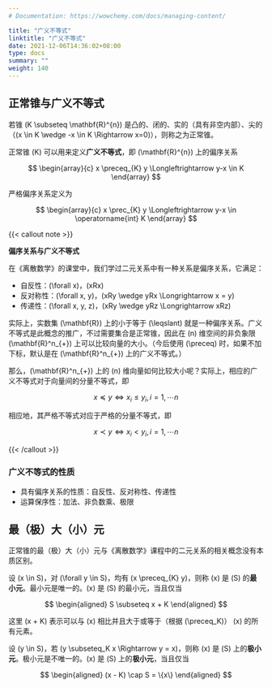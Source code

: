 ```yaml
---
# Documentation: https://wowchemy.com/docs/managing-content/

title: "广义不等式"
linktitle: "广义不等式"
date: 2021-12-06T14:36:02+08:00
type: docs
summary: ""
weight: 140
---
```


<!--more-->

## 正常锥与广义不等式

若锥 \(K \subseteq \mathbf{R}^{n}\) 是凸的、闭的、实的（具有非空内部）、尖的（\(x \in K \wedge -x \in K \Rightarrow x=0\)），则称之为正常锥。

正常锥 \(K\) 可以用来定义**广义不等式**，即 \(\mathbf{R}^{n}\) 上的偏序关系

$$
\begin{array}{c}
x \preceq_{K} y \Longleftrightarrow y-x \in K
\end{array}
$$

严格偏序关系定义为

$$
\begin{array}{c}
x \prec_{K} y \Longleftrightarrow y-x \in \operatorname{int} K
\end{array}
$$

{{< callout note >}}

**偏序关系与广义不等式**

在《离散数学》的课堂中，我们学过二元关系中有一种关系是偏序关系，它满足：

- 自反性：\(\forall x\)，\(xRx\)
- 反对称性：\(\forall x, y\)，\(xRy \wedge yRx \Longrightarrow x = y\)
- 传递性：\(\forall x, y, z\)，\(xRy \wedge yRz \Longrightarrow xRz\)

实际上，实数集 \(\mathbf{R}\) 上的小于等于 \(\leqslant\) 就是一种偏序关系。广义不等式是此概念的推广，不过需要集合是正常锥，因此在 \(n\) 维空间的非负象限 \(\mathbf{R}^n_{+}\) 上可以比较向量的大小。（今后使用 \(\preceq\) 时，如果不加下标，默认是在 \(\mathbf{R}^n_{+}\) 上的广义不等式。）

那么，\(\mathbf{R}^n_{+}\) 上的 \(n\) 维向量如何比较大小呢？实际上，相应的广义不等式对于向量间的分量不等式，即

$$
x \preceq y \Longleftrightarrow x_i \leqslant y_i, i = 1, \cdots n
$$

相应地，其严格不等式对应于严格的分量不等式，即

$$
x \prec y \Longleftrightarrow x_i < y_i, i = 1, \cdots n
$$

{{< /callout >}}

### 广义不等式的性质

- 具有偏序关系的性质：自反性、反对称性、传递性
- 运算保序性：加法、非负数乘、极限

## 最（极）大（小）元

正常锥的最（极）大（小）元与《离散数学》课程中的二元关系的相关概念没有本质区别。

设 \(x \in S\)，对 \(\forall y \in S\)，均有 \(x \preceq_{K} y\)，则称 \(x\) 是 \(S\) 的**最小元**。最小元是唯一的。\(x\) 是 \(S\) 的最小元，当且仅当

$$
\begin{aligned}
S \subseteq x + K
\end{aligned}
$$

这里 \(x + K\) 表示可以与 \(x\) 相比并且大于或等于（根据 \(\preceq_K\)） \(x\) 的所有元素。

设 \(y \in S\)，若 \(y \subseteq_K x \Rightarrow y = x\)，则称 \(x\) 是 \(S\) 上的**极小元**。极小元是不唯一的。\(x\) 是 \(S\) 上的**极小元**，当且仅当

$$
\begin{aligned}
(x - K) \cap S = \{x\}
\end{aligned}
$$
